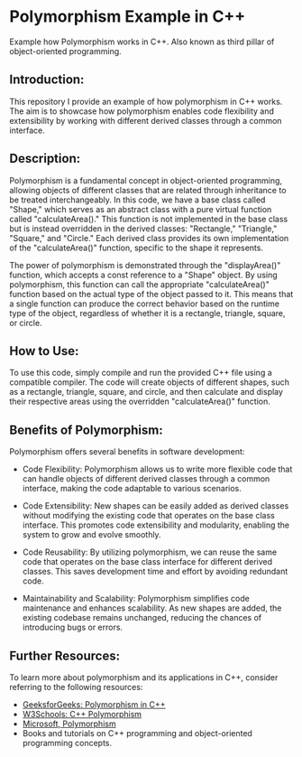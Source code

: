 # Polymorphism Example in C++
Example how Polymorphism  works in C++. Also known as third pillar of object-oriented programming.


## Introduction:

This repository I provide an example of how polymorphism in C++ works. 
The aim is to showcase how polymorphism enables code flexibility and extensibility by working with different derived classes through a common interface.

## Description:

Polymorphism is a fundamental concept in object-oriented programming, allowing objects of different classes that are related through inheritance to be treated interchangeably. 
In this code, we have a base class called "Shape," which serves as an abstract class with a pure virtual function called "calculateArea()." 
This function is not implemented in the base class but is instead overridden in the derived classes: "Rectangle," "Triangle," "Square," and "Circle." 
Each derived class provides its own implementation of the "calculateArea()" function, specific to the shape it represents.

The power of polymorphism is demonstrated through the "displayArea()" function, which accepts a const reference to a "Shape" object. 
By using polymorphism, this function can call the appropriate "calculateArea()" function based on the actual type of the object passed to it. 
This means that a single function can produce the correct behavior based on the runtime type of the object, regardless of whether it is a rectangle, triangle, square, or circle.

## How to Use:

To use this code, simply compile and run the provided C++ file using a compatible compiler. 
The code will create objects of different shapes, such as a rectangle, triangle, square, and circle, 
and then calculate and display their respective areas using the overridden "calculateArea()" function.

## Benefits of Polymorphism:

Polymorphism offers several benefits in software development:

- Code Flexibility: Polymorphism allows us to write more flexible code that can handle objects of different derived classes through a common interface, making the code adaptable to various scenarios.

- Code Extensibility: New shapes can be easily added as derived classes without modifying the existing code that operates on the base class interface. This promotes code extensibility and modularity, enabling the system to grow and evolve smoothly.

- Code Reusability: By utilizing polymorphism, we can reuse the same code that operates on the base class interface for different derived classes. This saves development time and effort by avoiding redundant code.

- Maintainability and Scalability: Polymorphism simplifies code maintenance and enhances scalability. As new shapes are added, the existing codebase remains unchanged, reducing the chances of introducing bugs or errors.

## Further Resources:

To learn more about polymorphism and its applications in C++, consider referring to the following resources:
- [GeeksforGeeks: Polymorphism in C++](https://www.geeksforgeeks.org/cpp-polymorphism/)
- [W3Schools: C++ Polymorphism](https://www.w3schools.com/cpp/cpp_polymorphism.asp)
- [Microsoft, Polymorphism](https://learn.microsoft.com/en-us/dotnet/csharp/fundamentals/object-oriented/polymorphism)
- Books and tutorials on C++ programming and object-oriented programming concepts.
